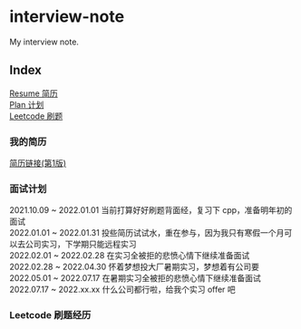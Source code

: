 # interview-note

My interview note.

## Index

[Resume 简历](#我的简历)  
[Plan 计划](#面试计划)  
[Leetcode 刷题](#Leetcode-刷题经历)

### 我的简历

[简历链接(第1版)](./Resume.pdf)

### 面试计划

2021.10.09 ~ 2022.01.01 当前打算好好刷题背面经，复习下 cpp，准备明年初的面试  
2022.01.01 ~ 2022.01.31 投些简历试试水，重在参与，因为我只有寒假一个月可以去公司实习，下学期只能远程实习  
2022.02.01 ~ 2022.02.28 在实习全被拒的悲愤心情下继续准备面试  
2022.02.28 ~ 2022.04.30 怀着梦想投大厂暑期实习，梦想着有公司要  
2022.05.01 ~ 2022.07.17 在暑期实习全被拒的悲愤心情下继续准备面试  
2022.07.17 ~ 2022.xx.xx 什么公司都行啦，给我个实习 offer 吧

### Leetcode 刷题经历
